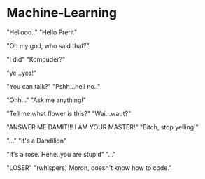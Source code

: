 # Machine-Learning

"Hellooo.."
"Hello Prerit"

"Oh my god, who said that?"

"I did"
"Kompuder?"

"ye...yes!"

"You can talk?"
"Pshh...hell no.."

"Ohh..."
"Ask me anything!"

"Tell me what flower is this?"
"Wai...waut?"

"ANSWER ME DAMIT!!! I AM YOUR MASTER!"
"Bitch, stop yelling!"

"..."
"it's a Dandilion"

"It's a rose. Hehe..you are stupid"
"..."

"LOSER"
"(whispers) Moron, doesn't know how to code."
